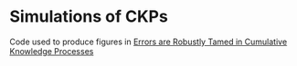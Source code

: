 # Simulations of CKPs
Code used to produce figures in [Errors are Robustly Tamed in Cumulative Knowledge Processes](https://arxiv.org/abs/2309.05638)
